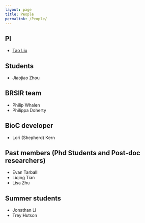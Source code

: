 ```yaml
---
layout: page
title: People
permalink: /People/
---
```


## PI

* [Tao Liu]

## Students

* Jiaojiao Zhou

## BRSIR team

* Philip Whalen
* Philippa Doherty

## BioC developer

* Lori (Shepherd) Kern

## Past members (Phd Students and Post-doc researchers)

* Evan Tarball
* Liqing Tian
* Lisa Zhu

## Summer students

* Jonathan Li
* Trey Hutson

[Tao Liu]: https://www.roswellpark.org/tao-liu
